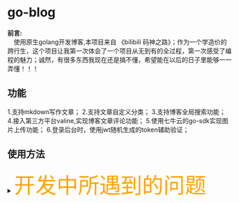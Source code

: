 # go-blog
<b>前言:</b>  
&emsp;使用原生golang开发博客,本项目来自 《bilibili 码神之路》；作为一个学造价的跨行生，这个项目让我第一次体会了一个项目从无到有的全过程，第一次感受了编程的魅力；诚然，有很多东西我现在还是搞不懂，希望能在以后的日子里能够一一弄懂！！！



## 功能
1.支持mkdown写作文章；
2.支持文章自定义分类；
3.支持博客全局搜索功能；
4.接入第三方平台valine,实现博客文章评论功能；
5.使用七牛云的go-sdk实现图片上传功能；
6.登录后台时，使用jwt随机生成的token辅助验证；

## 使用方法



<details>
<summary><font size="20" color="orange">开发中所遇到的问题</font></summary>
<pre><code>
- 问题1：未更改golang语句中的连接数据库密码，导致不能正确连接数据库。
![图片](https://user-images.githubusercontent.com/102449999/184500068-d84b5dde-fbd1-4c6d-bd1b-1d2a9ecd0040.png)
<img src="https://user-images.githubusercontent.com/102449999/184500068-d84b5dde-fbd1-4c6d-bd1b-1d2a9ecd0040.png">
</code></pre>
</details>

